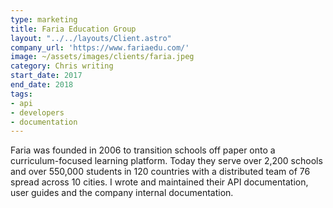 ```yaml
---
type: marketing
title: Faria Education Group
layout: "../../layouts/Client.astro"
company_url: 'https://www.fariaedu.com/'
image: ~/assets/images/clients/faria.jpeg
category: Chris writing
start_date: 2017
end_date: 2018
tags:
- api
- developers
- documentation
---
```


Faria was founded in 2006 to transition schools off paper onto a curriculum-focused learning platform. Today they serve over 2,200 schools and over 550,000 students in 120 countries with a distributed team of 76 spread across 10 cities. I wrote and maintained their API documentation, user guides and the company internal documentation.

